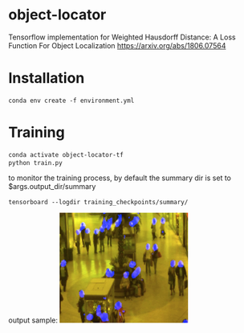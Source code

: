 # object-locator
Tensorflow implementation for Weighted Hausdorff Distance: A Loss Function For Object Localization https://arxiv.org/abs/1806.07564


# Installation
```
conda env create -f environment.yml

```
# Training
```
conda activate object-locator-tf
python train.py
```
to monitor the training process, by default the summary dir is set to $args.output_dir/summary
```
tensorboard --logdir training_checkpoints/summary/
```
output sample:
<img src="sample_outputs/sample_output.png" width="256px"/>

